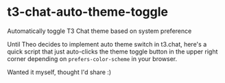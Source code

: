 # t3-chat-auto-theme-toggle
Automatically toggle T3 Chat theme based on system preference

Until Theo decides to implement auto theme switch in t3.chat, here's a quick script that just auto-clicks the theme toggle button in the upper right corner depending on `prefers-color-scheme` in your browser.

Wanted it myself, thought I'd share :) 
